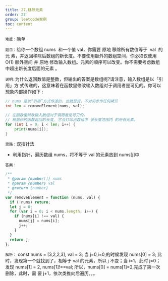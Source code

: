 ```yaml
---
title: 27.移除元素
order: 27
group: leetcode案例
toc: content
---
```


`难度：`简单

`题目：`给你一个数组 nums  和一个值 val，你需要 原地 移除所有数值等于  val  的元
素，并返回移除后数组的新长度。不要使用额外的数组空间，你必须仅使用 O(1) 额外空间
并 原地 修改输入数组。元素的顺序可以改变。你不需要考虑数组中超出新长度后面的元素
。

`说明:`为什么返回数值是整数，但输出的答案是数组呢?请注意，输入数组是以「引用」方
式传递的，这意味着在函数里修改输入数组对于调用者是可见的。你可以想象内部操作如下
:

```go
// nums 是以“引用”方式传递的。也就是说，不对实参作任何拷贝
int len = removeElement(nums, val);

// 在函数里修改输入数组对于调用者是可见的。
// 根据你的函数返回的长度, 它会打印出数组中 该长度范围内 的所有元素。
for (int i = 0; i < len; i++) {
    print(nums[i]);
}
```

`思路：`双指针法

- 利用指针，遍历数组 nums，将不等于 val 的元素放到 nums[j]中

`答案：`

```js
/**
 * @param {number[]} nums
 * @param {number} val
 * @return {number}
 */
var removeElement = function (nums, val) {
  if (!nums) return;
  let j = 0;
  for (var i = 0; i < nums.length; i++) {
    if (nums[i] !== val) {
      nums[j] = nums[i];
      j++;
    }
  }
  return j;
};
```

`解析：` const nums = [3,2,2,3], val = 3; 当 j=0,i=0;的时候发现 nums[0] = 3; 此
时，发现第一个就找到了，相等于 val 的元素，所以 j 不变；当 i=1，此时 j=0；发现
nums[1] = 2, nums[1]!==val; 所以，nums[0] = nums[1]=2,完成了第一次删除，此时，需
要 j+1，依次类推向后遍历。。。
